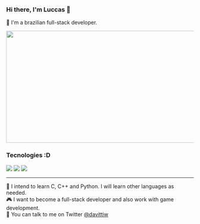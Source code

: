 ### Hi there, I'm Luccas 👋

👾 I'm a brazilian full-stack developer.

<img src="https://i.pinimg.com/originals/9c/e8/7b/9ce87b79af40a4ecbdb07b1f423b707f.gif" width="600" height="300">
 
 ### Tecnologies :D
<img src="https://img.shields.io/badge/HTML-22E635?style=for-the-badge&logo=html5&logoColor=white"> <img src="https://img.shields.io/badge/JavaScript-40D92B?style=for-the-badge&logo=javascript&logoColor=white">
 <img src="https://img.shields.io/badge/CSS-4BF04A?&style=for-the-badge&logo=css3&logoColor=white">
 <hr>

📄 I intend to learn C, C++ and Python. I will learn other languages as needed.  
🎮 I want to become a full-stack developer and also work with game development.  
💬 You can talk to me on Twitter <a href="https://twitter.com/davittiw" target="_blank">@davittiw</a>
